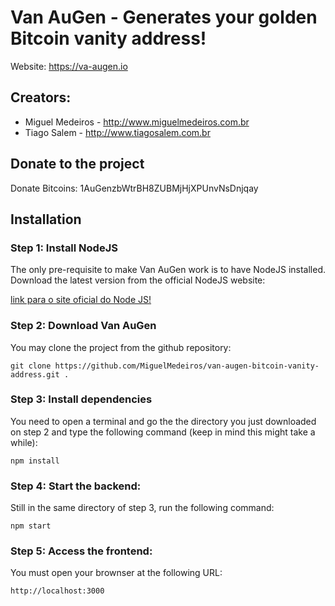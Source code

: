# Van AuGen - Generates your golden Bitcoin vanity address!
Website: https://va-augen.io

## Creators: 
- Miguel Medeiros - http://www.miguelmedeiros.com.br
- Tiago Salem - http://www.tiagosalem.com.br


## Donate to the project
Donate Bitcoins: 
1AuGenzbWtrBH8ZUBMjHjXPUnvNsDnjqay


## Installation

### Step 1: Install NodeJS
The only pre-requisite to make Van AuGen work is to have NodeJS installed.
Download the latest version from the official NodeJS website:

[link para o site oficial do Node JS!](https://nodejs.org/en/)

### Step 2: Download Van AuGen
You may clone the project from the github repository:
```
git clone https://github.com/MiguelMedeiros/van-augen-bitcoin-vanity-address.git .
```

### Step 3: Install dependencies
You need to open a terminal and go the the directory you just downloaded on step 2 and type the following command (keep in mind this might take a while):
```
npm install
```

### Step 4: Start the backend:
Still in the same directory of step 3, run the following command:
```
npm start
```

### Step 5: Access the frontend:
You must open your brownser at the following URL:
```
http://localhost:3000
```